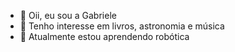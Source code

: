 - 👋 Oii, eu sou a Gabriele
- 👀 Tenho interesse em livros, astronomia e música
- 🌱 Atualmente estou aprendendo robótica


<!---
gabi-binatti/gabi-binatti is a ✨ special ✨ repository because its `README.md` (this file) appears on your GitHub profile.
You can click the Preview link to take a look at your changes.
--->
